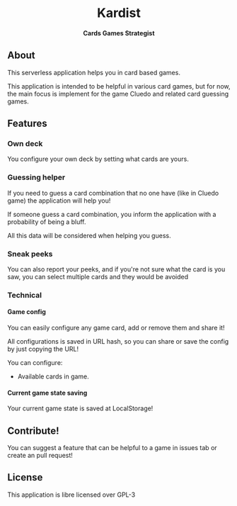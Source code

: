 <div align=center>

# Kardist

#### Cards Games Strategist

</div>

## About

This serverless application helps you in card based games.

This application is intended to be helpful in various card games, but for now,
the main focus is implement for the game Cluedo and related card guessing games.

## Features

### Own deck

You configure your own deck by setting what cards are yours.

### Guessing helper

If you need to guess a card combination that no one have (like in Cluedo game)
the application will help you!

If someone guess a card combination, you inform the application with a
probability of being a bluff.

All this data will be considered when helping you guess.

### Sneak peeks

You can also report your peeks, and if you're not sure what the card is you saw,
you can select multiple cards and they would be avoided

### Technical

#### Game config

You can easily configure any game card, add or remove them and share it!

All configurations is saved in URL hash, so you can share or save the config
by just copying the URL!

You can configure:

- Available cards in game.
<!-- - If cards can be discarded forever -->

#### Current game state saving

Your current game state is saved at LocalStorage!

## Contribute!

You can suggest a feature that can be helpful to a game in issues tab or create
an pull request!

## License

This application is libre licensed over GPL-3
